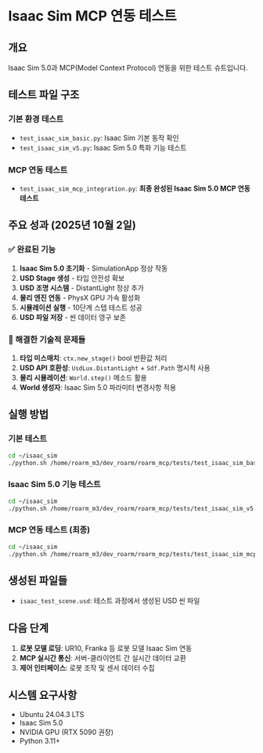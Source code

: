 # Isaac Sim MCP 연동 테스트

## 개요
Isaac Sim 5.0과 MCP(Model Context Protocol) 연동을 위한 테스트 슈트입니다.

## 테스트 파일 구조

### 기본 환경 테스트
- `test_isaac_sim_basic.py`: Isaac Sim 기본 동작 확인
- `test_isaac_sim_v5.py`: Isaac Sim 5.0 특화 기능 테스트

### MCP 연동 테스트
- `test_isaac_sim_mcp_integration.py`: **최종 완성된 Isaac Sim 5.0 MCP 연동 테스트**

## 주요 성과 (2025년 10월 2일)

### ✅ 완료된 기능
1. **Isaac Sim 5.0 초기화** - SimulationApp 정상 작동
2. **USD Stage 생성** - 타입 안전성 확보
3. **USD 조명 시스템** - DistantLight 정상 추가
4. **물리 엔진 연동** - PhysX GPU 가속 활성화
5. **시뮬레이션 실행** - 10단계 스텝 테스트 성공
6. **USD 파일 저장** - 씬 데이터 영구 보존

### 🔧 해결한 기술적 문제들
1. **타입 미스매치**: `ctx.new_stage()` bool 반환값 처리
2. **USD API 호환성**: `UsdLux.DistantLight` + `Sdf.Path` 명시적 사용
3. **물리 시뮬레이션**: `World.step()` 메소드 활용
4. **World 생성자**: Isaac Sim 5.0 파라미터 변경사항 적용

## 실행 방법

### 기본 테스트
```bash
cd ~/isaac_sim
./python.sh /home/roarm_m3/dev_roarm/roarm_mcp/tests/test_isaac_sim_basic.py
```

### Isaac Sim 5.0 기능 테스트
```bash
cd ~/isaac_sim
./python.sh /home/roarm_m3/dev_roarm/roarm_mcp/tests/test_isaac_sim_v5.py
```

### MCP 연동 테스트 (최종)
```bash
cd ~/isaac_sim
./python.sh /home/roarm_m3/dev_roarm/roarm_mcp/tests/test_isaac_sim_mcp_integration.py
```

## 생성된 파일들
- `isaac_test_scene.usd`: 테스트 과정에서 생성된 USD 씬 파일

## 다음 단계
1. **로봇 모델 로딩**: UR10, Franka 등 로봇 모델 Isaac Sim 연동
2. **MCP 실시간 통신**: 서버-클라이언트 간 실시간 데이터 교환
3. **제어 인터페이스**: 로봇 조작 및 센서 데이터 수집

## 시스템 요구사항
- Ubuntu 24.04.3 LTS
- Isaac Sim 5.0
- NVIDIA GPU (RTX 5090 권장)
- Python 3.11+